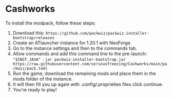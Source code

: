 # Cashworks

To install the modpack, follow these steps:

1. Download this: `https://github.com/packwiz/packwiz-installer-bootstrap/releases`
2. Create an ATlauncher instance for 1.20.1 with NeoForge.
3. Go to the instance settings and then to the commands tab.
4. Allow commands and add this command line to the pre-launch: `"$INST_JAVA" -jar packwiz-installer-bootstrap.jar https://raw.githubusercontent.com/seriousfreezing/Cashworks/main/packwiz/pack.toml`
5. Run the game, download the remaining mods and place them in the mods folder of the instance.
6. It will then fill you up again with .config/.proprieties files click continue.
7. You're ready to play!